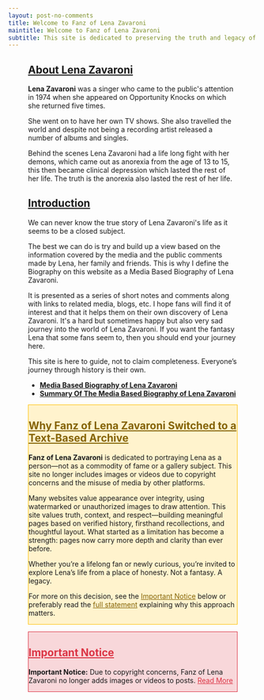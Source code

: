 ```yaml
---
layout: post-no-comments
title: Welcome to Fanz of Lena Zavaroni
maintitle: Welcome to Fanz of Lena Zavaroni
subtitle: This site is dedicated to preserving the truth and legacy of Lena Zavaroni — not as a product of fame, but as a person who mattered.
---
```


<figure class="fig3">
<div class="CardLayout">
<div class="CardItem">
<h2 id="infobox1" class="infobox"><a href="#infobox1">About Lena Zavaroni</a></h2>
<div class="CardItem split">
<p><strong>Lena Zavaroni</strong> was a singer who came to the public's attention in 1974 when she appeared on Opportunity Knocks on which she returned five times.</p>
<p>She went on to have her own TV shows. She also travelled the world and despite not being a recording artist released a number of albums and singles.</p>
<p>Behind the scenes Lena Zavaroni had a life long fight with her demons, which came out as anorexia from the age of 13 to 15, this then became clinical depression which lasted the rest of her life. The truth is the anorexia also lasted the rest of her life.</p>
</div></div></div>
</figure>

<figure class="fig3">
<div class="CardLayout">
<div class="CardItem">
<h2 id="infobox2" class="infobox"><a href="#infobox2">Introduction</a></h2>
<div class="CardItem split">
<p>We can never know the true story of Lena Zavaroni's life as it seems to be a closed subject.</p>
<p>The best we can do is try and build up a view based on the information covered by the media and the public comments made by Lena, her family and friends. This is why I define the Biography on this website as a Media Based Biography of Lena Zavaroni.</p>
<p>It is presented as a series of short notes and comments along with links to related media, blogs, etc. I hope fans will find it of interest and that it helps them on their own discovery of Lena Zavaroni. It's a hard but sometimes happy but also very sad journey into the world of Lena Zavaroni. If you want the fantasy Lena that some fans seem to, then you should end your journey here.</p>
<p>This site is here to guide, not to claim completeness. Everyone’s journey through history is their own.</p>
<ul>
<li><a href="/1963-11-04-lena-zavaroni"><strong>Media Based Biography of Lena Zavaroni</strong></a></li>
<li><a href="1963-11-04-summary-biography-of-lena-zavaroni/"><strong> Summary Of The Media Based Biography of Lena Zavaroni</strong></a></li>
</ul>
</div></div></div>
</figure>

<figure class="fig3">
<div class="CardLayout" style="background: #fff3cd; border: 1px solid #ffc107;">
<div class="CardItem">
<h2 id="infobox3" class="infobox"><a href="#infobox3" style="color: #856404;">Why Fanz of Lena Zavaroni Switched to a Text-Based Archive</a></h2>
<div class="CardItem yellow-split">
<p><strong>Fanz of Lena Zavaroni</strong> is dedicated to portraying Lena as a person—not as a commodity of fame or a gallery subject. This site no longer includes images or videos due to copyright concerns and the misuse of media by other platforms.</p>
<p>Many websites value appearance over integrity, using watermarked or unauthorized images to draw attention. This site values truth, context, and respect—building meaningful pages based on verified history, firsthand recollections, and thoughtful layout. What started as a limitation has become a strength: pages now carry more depth and clarity than ever before.</p>
<p>Whether you’re a lifelong fan or newly curious, you’re invited to explore Lena’s life from a place of honesty. Not a fantasy. A legacy.</p>
<p>For more on this decision, see the <a href="#infobox4" style="color: #856404;">Important Notice</a> below or preferably read the <a href="/2025-05-02-announcement" style="color: #856404;">full statement</a> explaining why this approach matters.</p>
</div></div></div>
</figure>

<figure class="fig3">
<div class="CardLayout" style="background: #f8d7da; border: 1px solid #dc3545;">
<div class="CardItem">
<h2 id="infobox4" class="infobox"><a href="#infobox4" style="color: #dc3545;">Important Notice</a></h2>
<div class="CardItem red-split">
<p><strong>Important Notice:</strong> Due to copyright concerns, Fanz of Lena Zavaroni no longer adds images or videos to posts. <a href="/2025-05-02-announcement" style="color: #dc3545;">Read More</a></p>
</div></div></div>
</figure>
